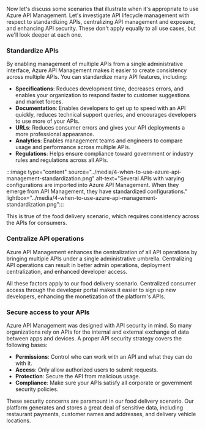 Now let's discuss some scenarios that illustrate when it's appropriate to use Azure API Management. Let's investigate API lifecycle management with respect to standardizing APIs, centralizing API management and exposure, and enhancing API security. These don't apply equally to all use cases, but we'll look deeper at each one.

### Standardize APIs

By enabling  management of multiple APIs from a single administrative interface, Azure API Management makes it easier to create consistency across multiple APIs. You can standardize many API features, including:

- **Specifications**: Reduces development time, decreases errors, and enables your organization to respond faster to customer suggestions and market forces.
- **Documentation**: Enables developers to get up to speed with an API quickly, reduces technical support queries, and encourages developers to use more of your APIs.
- **URLs**: Reduces consumer errors and gives your API deployments a more professional appearance.
- **Analytics**: Enables management teams and engineers to compare usage and performance across multiple APIs.
- **Regulations**: Helps ensure compliance toward government or industry rules and regulations across all APIs.

:::image type="content" source="../media/4-when-to-use-azure-api-management-standardization.png" alt-text="Several APIs with varying configurations are imported into Azure API Management. When they emerge from API Management, they have standardized configurations." lightbox="../media/4-when-to-use-azure-api-management-standardization.png":::

This is true of the food delivery scenario, which requires consistency across the APIs for consumers.

### Centralize API operations

Azure API Management enhances the centralization of all API operations by bringing multiple APIs under a single administrative umbrella. Centralizing API operations can result in better admin operations, deployment centralization, and enhanced developer access.

All these factors apply to our food delivery scenario. Centralized consumer access through the developer portal makes it easier to sign up new developers, enhancing the monetization of the platform's APIs.

### Secure access to your APIs

Azure API Management was designed with API security in mind. So many organizations rely on APIs for the internal and external exchange of data between apps and devices. A proper API security strategy covers the following bases:

- **Permissions**: Control who can work with an API and what they can do with it.
- **Access**: Only allow authorized users to submit requests.
- **Protection**: Secure the API from malicious usage.
- **Compliance**: Make sure your APIs satisfy all corporate or government security policies.

These security concerns are paramount in our food delivery scenario. Our platform generates and stores a great deal of sensitive data, including restaurant payments, customer names and addresses, and delivery vehicle locations.
